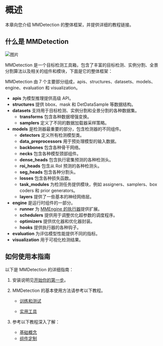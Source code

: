 # 概述

本章向您介绍 MMDetection 的整体框架，并提供详细的教程链接。

## 什么是 MMDetection

![图片](https://user-images.githubusercontent.com/12907710/137271636-56ba1cd2-b110-4812-8221-b4c120320aa9.png)

MMDetection 是一个目标检测工具箱，包含了丰富的目标检测、实例分割、全景分割算法以及相关的组件和模块，下面是它的整体框架：

MMDetection 由 7 个主要部分组成，apis、structures、datasets、models、engine、evaluation 和 visualization。

- **apis** 为模型推理提供高级 API。
- **structures** 提供 bbox、mask 和 DetDataSample 等数据结构。
- **datasets** 支持用于目标检测、实例分割和全景分割的各种数据集。
  - **transforms** 包含各种数据增强变换。
  - **samplers** 定义了不同的数据加载器采样策略。
- **models** 是检测器最重要的部分，包含检测器的不同组件。
  - **detectors** 定义所有检测模型类。
  - **data_preprocessors** 用于预处理模型的输入数据。
  - **backbones** 包含各种骨干网络。
  - **necks** 包含各种模型颈部组件。
  - **dense_heads** 包含执行密集预测的各种检测头。
  - **roi_heads** 包含从 RoI 预测的各种检测头。
  - **seg_heads** 包含各种分割头。
  - **losses** 包含各种损失函数。
  - **task_modules** 为检测任务提供模块，例如 assigners、samplers、box coders 和 prior generators。
  - **layers** 提供了一些基本的神经网络层。
- **engine** 是运行时组件的一部分。
  - **runner** 为 [MMEngine 的执行器](https://mmengine.readthedocs.io/zh_CN/latest/tutorials/runner.html)提供扩展。
  - **schedulers** 提供用于调整优化超参数的调度程序。
  - **optimizers** 提供优化器和优化器封装。
  - **hooks** 提供执行器的各种钩子。
- **evaluation** 为评估模型性能提供不同的指标。
- **visualization** 用于可视化检测结果。

## 如何使用本指南

以下是 MMDetection 的详细指南：

1. 安装说明见[开始你的第一步](get_started.md)。

2. MMDetection 的基本使用方法请参考以下教程。

   - [训练和测试](https://mmdetection.readthedocs.io/zh_CN/dev-3.x/user_guides/index.html#train-test)

   - [实用工具](https://mmdetection.readthedocs.io/zh_CN/dev-3.x/user_guides/index.html#useful-tools)

3. 参考以下教程深入了解：

   - [基础概念](https://mmdetection.readthedocs.io/zh_CN/dev-3.x/advanced_guides/index.html#basic-concepts)
   - [组件定制](https://mmdetection.readthedocs.io/zh_CN/dev-3.x/advanced_guides/index.html#component-customization)

